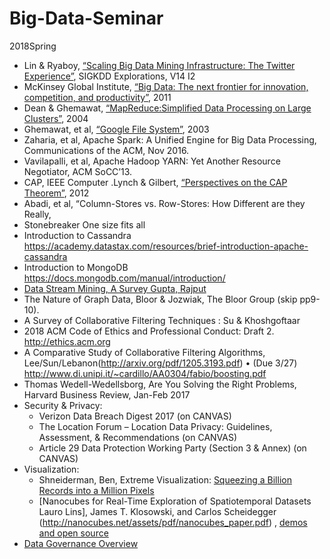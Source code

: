 # Big-Data-Seminar
2018Spring 

- Lin & Ryaboy, [“Scaling Big Data Mining Infrastructure: The Twitter Experience”](http://kdd.org/exploration_files/V14-02-02-Lin.pdf), SIGKDD Explorations, V14 I2 
- McKinsey Global Institute, [“Big Data: The next frontier for innovation, competition, and productivity”](https://www.mckinsey.com/~/media/mckinsey/business%20functions/mckinsey%20digital/our%20insights/big%20data%20the%20next%20frontier%20for%20innovation/mgi_big_data_full_report.ashx), 2011 
- Dean & Ghemawat, [“MapReduce:Simplified Data Processing on Large Clusters”](http://static.googleusercontent.com/media/research.google.com/en/us/archive/mapreduce-osdi04.pdf), 2004
- Ghemawat, et al, [“Google File System”](http://static.googleusercontent.com/media/research.google.com/en/us/archive/gfs-sosp2003.pdf), 2003
- Zaharia, et al, Apache Spark:  A Unified Engine for Big Data Processing, Communications of the ACM, Nov 2016.
- Vavilapalli, et al, Apache Hadoop YARN:  Yet Another Resource Negotiator, ACM SoCC’13.
- CAP, IEEE Computer .Lynch & Gilbert, [“Perspectives on the CAP Theorem”](http://groups.csail.mit.edu/tds/papers/Gilbert/Brewer2.pdf), 2012
- Abadi, et al, “Column-Stores vs. Row-Stores:  How Different are they Really,
- Stonebreaker One size fits all
- Introduction to Cassandra https://academy.datastax.com/resources/brief-introduction-apache-cassandra
- Introduction to MongoDB https://docs.mongodb.com/manual/introduction/ 
- [Data Stream Mining, A Survey  Gupta, Rajput](http:citeseerx.ist.psu.edu/viewdoc/download?doi=10.1.1.415.1674&rep=rep1&type=pdf) 
- The Nature of Graph Data, Bloor & Jozwiak, The Bloor Group (skip pp9-10).
- A Survey of Collaborative Filtering Techniques : Su & Khoshgoftaar
- 2018 ACM Code of Ethics and Professional Conduct: Draft 2.  http://ethics.acm.org  
- A Comparative Study of Collaborative Filtering Algorithms, Lee/Sun/Lebanon(http://arxiv.org/pdf/1205.3193.pdf)
•	(Due 3/27) http://www.di.unipi.it/~cardillo/AA0304/fabio/boosting.pdf 
- Thomas Wedell-Wedellsborg, Are You Solving the Right Problems, Harvard Business Review, Jan-Feb 2017
- Security & Privacy:
  - Verizon  Data Breach Digest 2017 (on CANVAS)
  - The Location Forum – Location Data Privacy:  Guidelines, Assessment, & Recommendations (on CANVAS)
  - Article 29 Data Protection Working Party (Section 3 & Annex) (on CANVAS)
- Visualization: 
  - Shneiderman, Ben, Extreme Visualization: [Squeezing a Billion Records into a Million Pixels](http://www.cs.umd.edu/~ben/papers/Shneiderman2008Extreme.pdf)
  - [Nanocubes for Real-Time Exploration of Spatiotemporal Datasets Lauro Lins], James T. Klosowski, and Carlos Scheidegger (http://nanocubes.net/assets/pdf/nanocubes_paper.pdf) ,  [demos and open source](http://www.nanocubes.net/)
- [Data Governance Overview](https://www.isaca.org/chapters3/Atlanta/AboutOurChapter/Documents/GW2014/Implementing%20a%20Data%20Governance%20Program%20-%20Chalker%202014.pdf)


